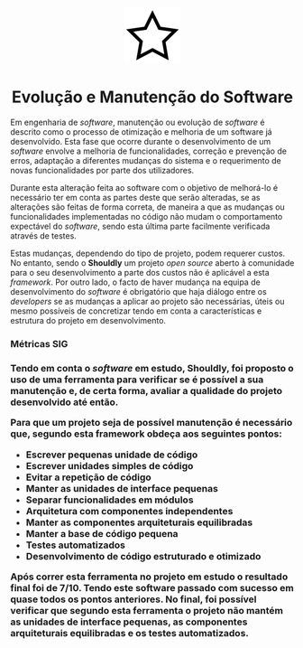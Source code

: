 <p align="center">
  <img src="https://github.com/bmpj13/shouldly/blob/master/ESOF-Docs/resources/images/ShouldlyLogo.png" alt="icon">
</p>
<h1 align="center">Evolução e Manutenção do Software</h1>


Em engenharia de *software*, manutenção ou evolução de *software* é descrito como o processo de otimização e melhoria de um software já desenvolvido. Esta fase que ocorre durante o desenvolvimento de um *software* envolve a melhoria de funcionalidades, correção e prevenção de erros, adaptação a diferentes mudanças do sistema e o requerimento de novas funcionalidades por parte dos utilizadores.

Durante esta alteração feita ao software com o objetivo de melhorá-lo é necessário ter em conta as partes deste que serão alteradas, se as alterações são feitas de forma correta, de maneira a que as mudanças ou funcionalidades implementadas no código não mudam o comportamento expectável do *software*, sendo esta última parte facilmente verificada através de testes.

Estas mudanças, dependendo do tipo de projeto, podem requerer custos. No entanto, sendo o **Shouldly** um projeto *open source* aberto à comunidade para o seu desenvolvimento a parte dos custos não é aplicável a esta *framework*. Por outro lado, o facto de haver mudança na equipa de desenvolvimento do *software* é obrigatório que haja diálogo entre os *developers* se as mudanças a aplicar ao projeto são necessárias, úteis ou mesmo possíveis de concretizar tendo em conta a características e estrutura do projeto em desenvolvimento.   

<h3> Métricas SIG <h3>

Tendo em conta o *software* em estudo, **Shouldly**, foi proposto o uso de uma ferramenta para verificar se é possível a sua manutenção e, de certa forma, avaliar a qualidade do projeto desenvolvido até então.

Para que um projeto seja de possível manutenção é necessário que, segundo esta framework obdeça aos seguintes pontos:
   -	Escrever pequenas unidade de código
   - 	Escrever unidades simples de código
   -  Evitar a repetição de código
   -  Manter as unidades de interface pequenas
   -  Separar funcionalidades em módulos
   -  Arquitetura com componentes independentes
   -  Manter as componentes arquiteturais equilibradas
   -  Manter a base de código pequena
   -  Testes automatizados
   -  Desenvolvimento de código estruturado e otimizado
   
   
Após correr esta ferramenta no projeto em estudo o resultado final foi de 7/10. Tendo este software passado com sucesso em quase todos os pontos anteriores. No final, foi possível verificar que segundo esta ferramenta o projeto não mantém as unidades de interface pequenas, as componentes arquiteturais equilibradas e os testes automatizados.
